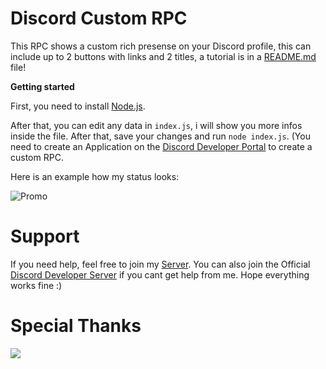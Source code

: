 # Discord Custom RPC
This RPC shows a custom rich presense on your Discord profile, this can include up to 2 buttons with links and 2 titles, a tutorial is in a [README.md](https://github.com/2Lost4This/Discord-Custom-RPC/README.md/) file!


**Getting started**

First, you need to install [Node.js](https://nodejs.org/en/).

After that, you can edit any data in `index.js`, i will show you more infos inside the file. After that, save your changes and run `node index.js`.
(You need to create an Application on the [Discord Developer Portal](https://discord.com/developers/applications) to create a custom RPC. 

Here is an example how my status looks:




![Promo](https://cdn.discordapp.com/attachments/921882936121393194/925178180896182302/unknown.png "Status")


# Support
If you need help, feel free to join my [Server](https://discord.gg/saGwZtAGxJ). You can also join the Official [Discord Developer Server](https://discord.gg/discord-developers) if you cant get help from me. Hope everything works fine :)

# Special Thanks
<a href="https://github.com/2Lost4This/Discord-Custom-RPC/graphs/contributors">
  <img src="https://contrib.rocks/image?repo=2Lost4This/Discord-Custom-RPC" />
</a>


